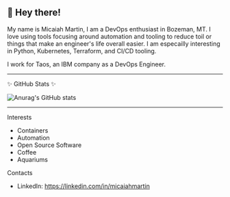 ## 👋 Hey there!

My name is Micaiah Martin, I am a DevOps enthusiast in Bozeman, MT. I love using tools focusing around automation and tooling to reduce toil or things that make
an engineer's life overall easier. I am especailly interesting in Python, Kubernetes, Terraform, and CI/CD tooling. 

I work for Taos, an IBM company as a DevOps Engineer. 

---

✨ GitHub Stats ✨

![Anurag's GitHub stats](https://github-readme-stats.vercel.app/api?username=mimartin12&count_private=true&show_icons=true&theme=merko)

---

Interests
- Containers
- Automation
- Open Source Software
- Coffee
- Aquariums

Contacts
- LinkedIn: https://linkedin.com/in/micaiahmartin
